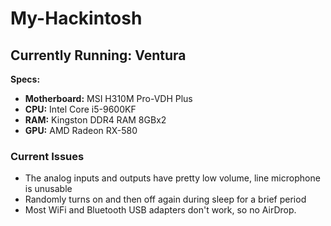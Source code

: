 # My-Hackintosh

## Currently Running: Ventura

**Specs:**
- **Motherboard:** MSI H310M Pro-VDH Plus
- **CPU:** Intel Core i5-9600KF
- **RAM:** Kingston DDR4 RAM 8GBx2
-  **GPU:** AMD Radeon RX-580

### Current Issues
- The analog inputs and outputs have pretty low volume, line microphone is unusable
- Randomly turns on and then off again during sleep for a brief period
- Most WiFi and Bluetooth USB adapters don't work, so no AirDrop.
